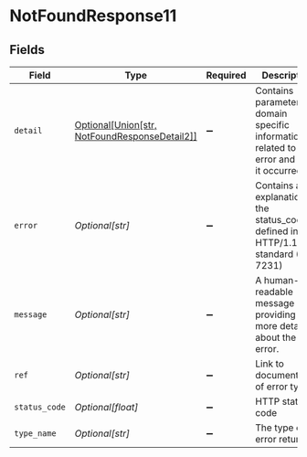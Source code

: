 # NotFoundResponse11


## Fields

| Field                                                                                            | Type                                                                                             | Required                                                                                         | Description                                                                                      | Example                                                                                          |
| ------------------------------------------------------------------------------------------------ | ------------------------------------------------------------------------------------------------ | ------------------------------------------------------------------------------------------------ | ------------------------------------------------------------------------------------------------ | ------------------------------------------------------------------------------------------------ |
| `detail`                                                                                         | [Optional[Union[str, NotFoundResponseDetail2]]](../../models/errors/notfoundresponsedetail11.md) | :heavy_minus_sign:                                                                               | Contains parameter or domain specific information related to the error and why it occurred.      |                                                                                                  |
| `error`                                                                                          | *Optional[str]*                                                                                  | :heavy_minus_sign:                                                                               | Contains an explanation of the status_code as defined in HTTP/1.1 standard (RFC 7231)            | Not Found                                                                                        |
| `message`                                                                                        | *Optional[str]*                                                                                  | :heavy_minus_sign:                                                                               | A human-readable message providing more details about the error.                                 | Unknown Widget                                                                                   |
| `ref`                                                                                            | *Optional[str]*                                                                                  | :heavy_minus_sign:                                                                               | Link to documentation of error type                                                              | https://developers.apideck.com/errors#entitynotfounderror                                        |
| `status_code`                                                                                    | *Optional[float]*                                                                                | :heavy_minus_sign:                                                                               | HTTP status code                                                                                 | 404                                                                                              |
| `type_name`                                                                                      | *Optional[str]*                                                                                  | :heavy_minus_sign:                                                                               | The type of error returned                                                                       | EntityNotFoundError                                                                              |